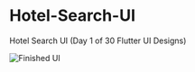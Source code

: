 # Hotel-Search-UI
Hotel Search UI (Day 1 of 30 Flutter UI Designs)

![Finished UI](https://i.imgur.com/K2oMCH4.jpg)
